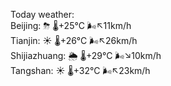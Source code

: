 Today weather:  
Beijing: ⛈   🌡️+25°C 🌬️↖11km/h  
Tianjin: ☀️   🌡️+26°C 🌬️↖26km/h  
Shijiazhuang: 🌦   🌡️+29°C 🌬️↘10km/h  
Tangshan: ☀️   🌡️+32°C 🌬️↖23km/h  
